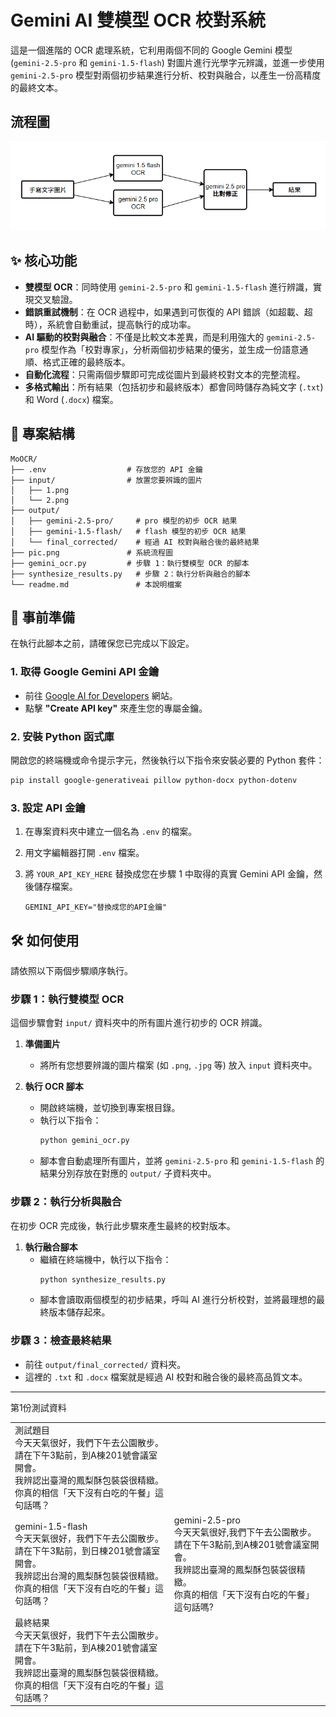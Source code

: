 # Gemini AI 雙模型 OCR 校對系統

這是一個進階的 OCR 處理系統，它利用兩個不同的 Google Gemini 模型 (`gemini-2.5-pro` 和 `gemini-1.5-flash`) 對圖片進行光學字元辨識，並進一步使用 `gemini-2.5-pro` 模型對兩個初步結果進行分析、校對與融合，以產生一份高精度的最終文本。

## 流程圖

![系統流程圖](pic.png)

## ✨ 核心功能

- **雙模型 OCR**：同時使用 `gemini-2.5-pro` 和 `gemini-1.5-flash` 進行辨識，實現交叉驗證。
- **錯誤重試機制**：在 OCR 過程中，如果遇到可恢復的 API 錯誤（如超載、超時），系統會自動重試，提高執行的成功率。
- **AI 驅動的校對與融合**：不僅是比較文本差異，而是利用強大的 `gemini-2.5-pro` 模型作為「校對專家」，分析兩個初步結果的優劣，並生成一份語意通順、格式正確的最終版本。
- **自動化流程**：只需兩個步驟即可完成從圖片到最終校對文本的完整流程。
- **多格式輸出**：所有結果（包括初步和最終版本）都會同時儲存為純文字 (`.txt`) 和 Word (`.docx`) 檔案。

## 📂 專案結構

```
MoOCR/
├── .env                  # 存放您的 API 金鑰
├── input/                # 放置您要辨識的圖片
│   ├── 1.png
│   └── 2.png
├── output/
│   ├── gemini-2.5-pro/     # pro 模型的初步 OCR 結果
│   ├── gemini-1.5-flash/   # flash 模型的初步 OCR 結果
│   └── final_corrected/    # 經過 AI 校對與融合後的最終結果
├── pic.png               # 系統流程圖
├── gemini_ocr.py         # 步驟 1：執行雙模型 OCR 的腳本
├── synthesize_results.py   # 步驟 2：執行分析與融合的腳本
└── readme.md               # 本說明檔案
```

## 🚀 事前準備

在執行此腳本之前，請確保您已完成以下設定。

### 1. 取得 Google Gemini API 金鑰

- 前往 [Google AI for Developers](https://makersuite.google.com/app/apikey) 網站。
- 點擊 **"Create API key"** 來產生您的專屬金鑰。

### 2. 安裝 Python 函式庫

開啟您的終端機或命令提示字元，然後執行以下指令來安裝必要的 Python 套件：

```bash
pip install google-generativeai pillow python-docx python-dotenv
```

### 3. 設定 API 金鑰

1.  在專案資料夾中建立一個名為 `.env` 的檔案。
2.  用文字編輯器打開 `.env` 檔案。
3.  將 `YOUR_API_KEY_HERE` 替換成您在步驟 1 中取得的真實 Gemini API 金鑰，然後儲存檔案。

    ```
    GEMINI_API_KEY="替換成您的API金鑰"
    ```

## 🛠️ 如何使用

請依照以下兩個步驟順序執行。

### 步驟 1：執行雙模型 OCR

這個步驟會對 `input/` 資料夾中的所有圖片進行初步的 OCR 辨識。

1.  **準備圖片**
    -   將所有您想要辨識的圖片檔案 (如 `.png`, `.jpg` 等) 放入 `input` 資料夾中。

2.  **執行 OCR 腳本**
    -   開啟終端機，並切換到專案根目錄。
    -   執行以下指令：
        ```bash
        python gemini_ocr.py
        ```
    -   腳本會自動處理所有圖片，並將 `gemini-2.5-pro` 和 `gemini-1.5-flash` 的結果分別存放在對應的 `output/` 子資料夾中。

### 步驟 2：執行分析與融合

在初步 OCR 完成後，執行此步驟來產生最終的校對版本。

1.  **執行融合腳本**
    -   繼續在終端機中，執行以下指令：
        ```bash
        python synthesize_results.py
        ```
    -   腳本會讀取兩個模型的初步結果，呼叫 AI 進行分析校對，並將最理想的最終版本儲存起來。

### 步驟 3：檢查最終結果

-   前往 `output/final_corrected/` 資料夾。
-   這裡的 `.txt` 和 `.docx` 檔案就是經過 AI 校對和融合後的最終高品質文本。


---

第1份測試資料
<table>
  <tr>
    <td>
        測試題目</br>
        今天天氣很好，我們下午去公園散步。</br>
        請在下午3點前，到A棟201號會議室開會。</br>
        我辨認出臺灣的鳳梨酥包裝袋很精緻。</br>
        你真的相信「天下沒有白吃的午餐」這句話嗎？
    </td>

  </tr>
  <tr>
    <td>
        gemini-1.5-flash</br>
        今天天氣很好，我們下午去公園散步。</br>
        請在下午3點前，到日棟201號會議室開會。</br>
        我辨認出台灣的鳳梨酥包裝袋很精緻。</br>
        你真的相信「天下沒有白吃的午餐」這句話嗎？        
    </td>
    <td>
        gemini-2.5-pro</br>
        今天天氣很好,我們下午去公園散步。</br>
        請在下午3點前,到A棟201號會議室開會。</br>
        我辨認出臺灣的鳳梨酥包裝袋很精緻。</br>
        你真的相信「天下沒有白吃的午餐」這句話嗎?
    </td>
  </tr>
  <tr>
    <td>
        最終結果</br>
        今天天氣很好，我們下午去公園散步。</br>
        請在下午3點前，到A棟201號會議室開會。</br>
        我辨認出臺灣的鳳梨酥包裝袋很精緻。</br>
        你真的相信「天下沒有白吃的午餐」這句話嗎？
    </td>
  </tr>
</table>

